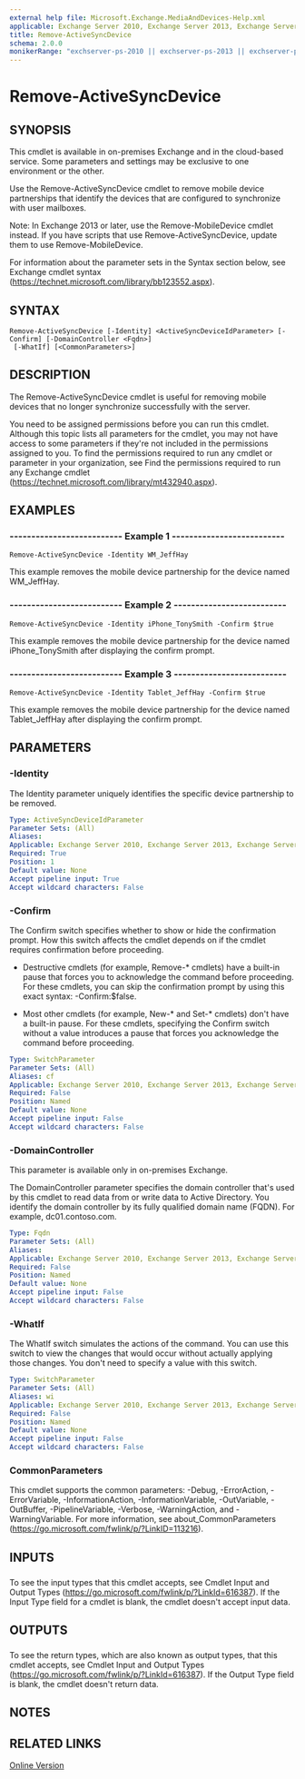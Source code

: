 ```yaml
---
external help file: Microsoft.Exchange.MediaAndDevices-Help.xml
applicable: Exchange Server 2010, Exchange Server 2013, Exchange Server 2016, Exchange Online
title: Remove-ActiveSyncDevice
schema: 2.0.0
monikerRange: "exchserver-ps-2010 || exchserver-ps-2013 || exchserver-ps-2016 || exchonline-ps"
---
```


# Remove-ActiveSyncDevice

## SYNOPSIS
This cmdlet is available in on-premises Exchange and in the cloud-based service. Some parameters and settings may be exclusive to one environment or the other.

Use the Remove-ActiveSyncDevice cmdlet to remove mobile device partnerships that identify the devices that are configured to synchronize with user mailboxes.

Note: In Exchange 2013 or later, use the Remove-MobileDevice cmdlet instead. If you have scripts that use Remove-ActiveSyncDevice, update them to use Remove-MobileDevice.

For information about the parameter sets in the Syntax section below, see Exchange cmdlet syntax (https://technet.microsoft.com/library/bb123552.aspx).

## SYNTAX

```
Remove-ActiveSyncDevice [-Identity] <ActiveSyncDeviceIdParameter> [-Confirm] [-DomainController <Fqdn>]
 [-WhatIf] [<CommonParameters>]
```

## DESCRIPTION
The Remove-ActiveSyncDevice cmdlet is useful for removing mobile devices that no longer synchronize successfully with the server.

You need to be assigned permissions before you can run this cmdlet. Although this topic lists all parameters for the cmdlet, you may not have access to some parameters if they're not included in the permissions assigned to you. To find the permissions required to run any cmdlet or parameter in your organization, see Find the permissions required to run any Exchange cmdlet (https://technet.microsoft.com/library/mt432940.aspx).

## EXAMPLES

### -------------------------- Example 1 --------------------------
```
Remove-ActiveSyncDevice -Identity WM_JeffHay
```

This example removes the mobile device partnership for the device named WM\_JeffHay.

### -------------------------- Example 2 --------------------------
```
Remove-ActiveSyncDevice -Identity iPhone_TonySmith -Confirm $true
```

This example removes the mobile device partnership for the device named iPhone\_TonySmith after displaying the confirm prompt.

### -------------------------- Example 3 --------------------------
```
Remove-ActiveSyncDevice -Identity Tablet_JeffHay -Confirm $true
```

This example removes the mobile device partnership for the device named Tablet\_JeffHay after displaying the confirm prompt.

## PARAMETERS

### -Identity
The Identity parameter uniquely identifies the specific device partnership to be removed.

```yaml
Type: ActiveSyncDeviceIdParameter
Parameter Sets: (All)
Aliases:
Applicable: Exchange Server 2010, Exchange Server 2013, Exchange Server 2016, Exchange Online
Required: True
Position: 1
Default value: None
Accept pipeline input: True
Accept wildcard characters: False
```

### -Confirm
The Confirm switch specifies whether to show or hide the confirmation prompt. How this switch affects the cmdlet depends on if the cmdlet requires confirmation before proceeding.

- Destructive cmdlets (for example, Remove-\* cmdlets) have a built-in pause that forces you to acknowledge the command before proceeding. For these cmdlets, you can skip the confirmation prompt by using this exact syntax: -Confirm:$false.

- Most other cmdlets (for example, New-\* and Set-\* cmdlets) don't have a built-in pause. For these cmdlets, specifying the Confirm switch without a value introduces a pause that forces you acknowledge the command before proceeding.

```yaml
Type: SwitchParameter
Parameter Sets: (All)
Aliases: cf
Applicable: Exchange Server 2010, Exchange Server 2013, Exchange Server 2016, Exchange Online
Required: False
Position: Named
Default value: None
Accept pipeline input: False
Accept wildcard characters: False
```

### -DomainController
This parameter is available only in on-premises Exchange.

The DomainController parameter specifies the domain controller that's used by this cmdlet to read data from or write data to Active Directory. You identify the domain controller by its fully qualified domain name (FQDN). For example, dc01.contoso.com.

```yaml
Type: Fqdn
Parameter Sets: (All)
Aliases:
Applicable: Exchange Server 2010, Exchange Server 2013, Exchange Server 2016
Required: False
Position: Named
Default value: None
Accept pipeline input: False
Accept wildcard characters: False
```

### -WhatIf
The WhatIf switch simulates the actions of the command. You can use this switch to view the changes that would occur without actually applying those changes. You don't need to specify a value with this switch.

```yaml
Type: SwitchParameter
Parameter Sets: (All)
Aliases: wi
Applicable: Exchange Server 2010, Exchange Server 2013, Exchange Server 2016, Exchange Online
Required: False
Position: Named
Default value: None
Accept pipeline input: False
Accept wildcard characters: False
```

### CommonParameters
This cmdlet supports the common parameters: -Debug, -ErrorAction, -ErrorVariable, -InformationAction, -InformationVariable, -OutVariable, -OutBuffer, -PipelineVariable, -Verbose, -WarningAction, and -WarningVariable. For more information, see about_CommonParameters (https://go.microsoft.com/fwlink/p/?LinkID=113216).

## INPUTS

###  
To see the input types that this cmdlet accepts, see Cmdlet Input and Output Types (https://go.microsoft.com/fwlink/p/?LinkId=616387). If the Input Type field for a cmdlet is blank, the cmdlet doesn't accept input data.

## OUTPUTS

###  
To see the return types, which are also known as output types, that this cmdlet accepts, see Cmdlet Input and Output Types (https://go.microsoft.com/fwlink/p/?LinkId=616387). If the Output Type field is blank, the cmdlet doesn't return data.

## NOTES

## RELATED LINKS

[Online Version](https://technet.microsoft.com/library/e84728e4-7948-459f-8151-5e5fc156bf19.aspx)
